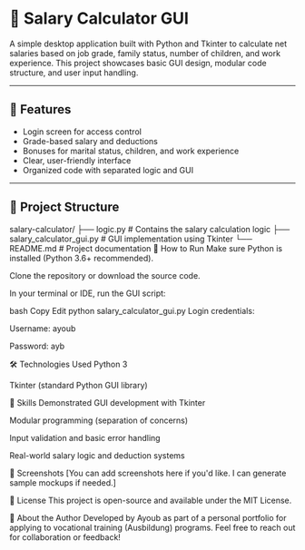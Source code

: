 # 💼 Salary Calculator GUI

A simple desktop application built with Python and Tkinter to calculate net salaries based on job grade, family status, number of children, and work experience. This project showcases basic GUI design, modular code structure, and user input handling.

---

## 🧮 Features

- Login screen for access control  
- Grade-based salary and deductions  
- Bonuses for marital status, children, and work experience  
- Clear, user-friendly interface  
- Organized code with separated logic and GUI

---

## 📁 Project Structure

salary-calculator/
├── logic.py                  # Contains the salary calculation logic
├── salary_calculator_gui.py # GUI implementation using Tkinter
└── README.md                 # Project documentation
🚀 How to Run
Make sure Python is installed (Python 3.6+ recommended).

Clone the repository or download the source code.

In your terminal or IDE, run the GUI script:

bash
Copy
Edit
python salary_calculator_gui.py
Login credentials:

Username: ayoub

Password: ayb

🛠️ Technologies Used
Python 3

Tkinter (standard Python GUI library)

🧠 Skills Demonstrated
GUI development with Tkinter

Modular programming (separation of concerns)

Input validation and basic error handling

Real-world salary logic and deduction systems

📸 Screenshots
[You can add screenshots here if you'd like. I can generate sample mockups if needed.]

📄 License
This project is open-source and available under the MIT License.

🙋 About the Author
Developed by Ayoub as part of a personal portfolio for applying to vocational training (Ausbildung) programs.
Feel free to reach out for collaboration or feedback!
